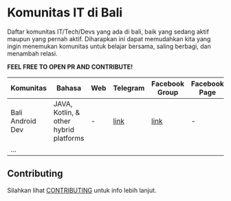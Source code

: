 # Komunitas IT di Bali

Daftar komunitas IT/Tech/Devs yang ada di bali, baik yang sedang aktif maupun yang pernah aktif. Diharapkan ini dapat memudahkan kita yang ingin menemukan komunitas untuk belajar bersama, saling berbagi, dan menambah relasi. 

**FEEL FREE TO OPEN PR AND CONTRIBUTE!**

| Komunitas  | Bahasa | Web  | Telegram | Facebook Group  | Facebook Page |
| ------------- | ------------- | ------------- | ------------- | ------------- | ------------- |
| Bali Android Dev  | JAVA, Kotlin, & other hybrid platforms  | -  | [link](https://t.me/BaliAndroidDev/)  | [link](https://www.facebook.com/groups/331528353933101/)  | - |
| ...  |   |   |   |   |   |


## Contributing
Silahkan lihat [CONTRIBUTING](CONTRIBUTING.md) untuk info lebih lanjut.